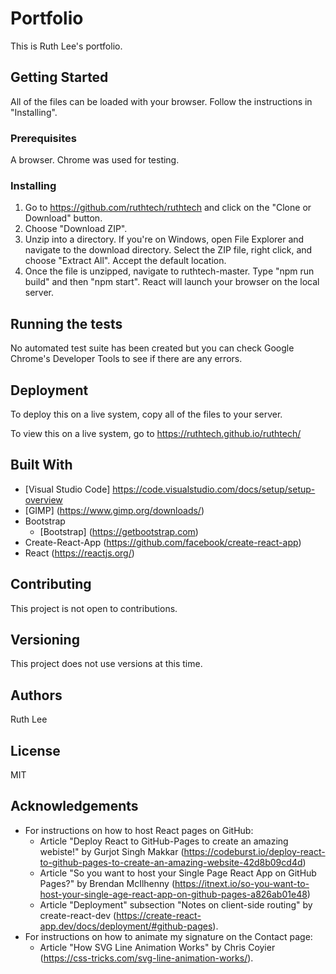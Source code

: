 # Portfolio 
This is Ruth Lee's portfolio. 

## Getting Started
All of the files can be loaded with your browser. Follow the instructions in "Installing".

### Prerequisites
A browser. Chrome was used for testing. 

### Installing
1. Go to https://github.com/ruthtech/ruthtech and click on the "Clone or Download" button. 
2. Choose "Download ZIP". 
3. Unzip into a directory. If you're on Windows, open File Explorer and navigate to the download directory. Select the ZIP file, right click, and choose "Extract All". Accept the default location.
4. Once the file is unzipped, navigate to ruthtech-master. Type "npm run build" and then "npm start". React will launch your browser on the local server. 


## Running the tests
No automated test suite has been created but you can check Google Chrome's Developer Tools to see if there are any errors. 

## Deployment
To deploy this on a live system, copy all of the files to your server. 

To view this on a live system, go to https://ruthtech.github.io/ruthtech/

## Built With
* [Visual Studio Code] https://code.visualstudio.com/docs/setup/setup-overview
* [GIMP] (https://www.gimp.org/downloads/)
* Bootstrap
     * [Bootstrap] (https://getbootstrap.com)
* Create-React-App (https://github.com/facebook/create-react-app)
* React (https://reactjs.org/)


## Contributing
This project is not open to contributions.

## Versioning
This project does not use versions at this time. 

## Authors
Ruth Lee

## License
MIT

## Acknowledgements
* For instructions on how to host React pages on GitHub:
     * Article "Deploy React to GitHub-Pages to create an amazing webiste!" by Gurjot Singh Makkar (https://codeburst.io/deploy-react-to-github-pages-to-create-an-amazing-website-42d8b09cd4d)
     * Article "So you want to host your Single Page React App on GitHub Pages?" by Brendan McIlhenny (https://itnext.io/so-you-want-to-host-your-single-age-react-app-on-github-pages-a826ab01e48)
     * Article "Deployment" subsection "Notes on client-side routing" by create-react-dev (https://create-react-app.dev/docs/deployment/#github-pages).
* For instructions on how to animate my signature on the Contact page:
     * Article "How SVG Line Animation Works" by Chris Coyier (https://css-tricks.com/svg-line-animation-works/).
     
     

